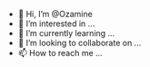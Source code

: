 - 👋 Hi, I’m @Ozamine
- 👀 I’m interested in ...
- 🌱 I’m currently learning ...
- 💞️ I’m looking to collaborate on ...
- 📫 How to reach me ...

<!---
Ozamine/Ozamine is a ✨ special ✨ repository because its `README.md` (this file) appears on your GitHub profile.
You can click the Preview link to take a look at your changes.
--->
